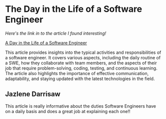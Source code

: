 # The Day in the Life of a Software Engineer

_Here's the link in to the article I found interesting!_

[A Day in the Life of a Software Engineer](https://www.computerscience.org/software-engineering/careers/software-engineer/day-in-the-life/)

This article provides insights into the typical activities and responsibilities of a software engineer. It covers various aspects, including the daily routine of a SWE, how they collaborate with team members, and the aspects of their job that require problem-solving, coding, testing, and continuous learning. The article also highlights the importance of effective communication, adaptability, and staying updated with the latest technologies in the field.


## Jazlene Darrisaw

This article is really informative about the duties Software Engineers have on a daily basis and does a great job at explaining each one!!